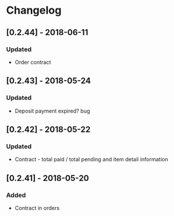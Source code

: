 # Changelog

## [0.2.44] - 2018-06-11
### Updated
- Order contract

## [0.2.43] - 2018-05-24
### Updated
- Deposit payment expired? bug

## [0.2.42] - 2018-05-22
### Updated
- Contract - total paid / total pending and item detail information

## [0.2.41] - 2018-05-20
### Added
- Contract in orders


